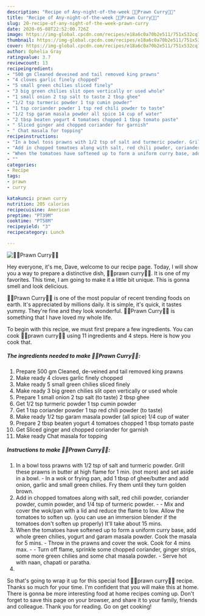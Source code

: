 ```yaml
---
description: "Recipe of Any-night-of-the-week 🍲🍤Prawn Curry🍤🍲"
title: "Recipe of Any-night-of-the-week 🍲🍤Prawn Curry🍤🍲"
slug: 20-recipe-of-any-night-of-the-week-prawn-curry
date: 2020-05-08T22:52:00.726Z
image: https://img-global.cpcdn.com/recipes/e18a6c0a70b2e511/751x532cq70/🍲🍤prawn-curry🍤🍲-recipe-main-photo.jpg
thumbnail: https://img-global.cpcdn.com/recipes/e18a6c0a70b2e511/751x532cq70/🍲🍤prawn-curry🍤🍲-recipe-main-photo.jpg
cover: https://img-global.cpcdn.com/recipes/e18a6c0a70b2e511/751x532cq70/🍲🍤prawn-curry🍤🍲-recipe-main-photo.jpg
author: Ophelia Gray
ratingvalue: 3.7
reviewcount: 13
recipeingredient:
- "500 gm Cleaned deveined and tail removed king prawns"
- "4 cloves garlic finely chopped"
- "5 small green chilies sliced finely"
- "3 big green chilies slit open vertically or used whole"
- "1 small onion 2 tsp salt to taste 2 tbsp ghee"
- "1/2 tsp turmeric powder 1 tsp cumin powder"
- "1 tsp coriander powder 1 tsp red chili powder to taste"
- "1/2 tsp garam masala powder all spice 14 cup of water"
- "2 tbsp beaten yogurt 4 tomatoes chopped 1 tbsp tomato paste"
- " Sliced ginger and chopped coriander for garnish"
- " Chat masala for topping"
recipeinstructions:
- "In a bowl toss prawns with 1/2 tsp of salt and turmeric powder. Grill these prawns in butter at high flame for 1 min. (not more) and set aside in a bowl. In a wok or frying pan, add 1 tbsp of ghee/butter and add onion, garlic and small green chilies. Fry them until they turn golden brown."
- "Add in chopped tomatoes along with salt, red chili powder, coriander powder, cumin powder, and 1/4 tsp of turmeric powder.  Mix and cover the wok/pan with a lid and reduce the flame to low. Allow the tomatoes to soften up. (you can use an immersion blender if the tomatoes don&#39;t soften up properly) It&#39;ll take about 15 mins."
- "When the tomatoes have softened up to form a uniform curry base, add whole green chilies, yogurt and garam masala powder. Cook the masala for 5 mins. Throw in the prawns and cover the wok. Cook for 4 mins max.  Turn off flame, sprinkle some chopped coriander, ginger strips, some more green chilies and some chat masala powder. Serve hot with naan, chapati or paratha."
- ""
categories:
- Recipe
tags:
- prawn
- curry

katakunci: prawn curry 
nutrition: 205 calories
recipecuisine: American
preptime: "PT39M"
cooktime: "PT58M"
recipeyield: "3"
recipecategory: Lunch

---
```



![🍲🍤Prawn Curry🍤🍲](https://img-global.cpcdn.com/recipes/e18a6c0a70b2e511/751x532cq70/🍲🍤prawn-curry🍤🍲-recipe-main-photo.jpg)

Hey everyone, it's me, Dave, welcome to our recipe page. Today, I will show you a way to prepare a distinctive dish, 🍲🍤prawn curry🍤🍲. It is one of my favorites. This time, I am going to make it a little bit unique. This is gonna smell and look delicious.



🍲🍤Prawn Curry🍤🍲 is one of the most popular of recent trending foods on earth. It's appreciated by millions daily. It is simple, it's quick, it tastes yummy. They're fine and they look wonderful. 🍲🍤Prawn Curry🍤🍲 is something that I have loved my whole life.


To begin with this recipe, we must first prepare a few ingredients. You can cook 🍲🍤prawn curry🍤🍲 using 11 ingredients and 4 steps. Here is how you cook that.

<!--inarticleads1-->

##### The ingredients needed to make 🍲🍤Prawn Curry🍤🍲:

1. Prepare 500 gm Cleaned, de-veined and tail removed king prawns
1. Make ready 4 cloves garlic finely chopped
1. Make ready 5 small green chilies sliced finely
1. Make ready 3 big green chilies slit open vertically or used whole
1. Prepare 1 small onion 2 tsp salt (to taste) 2 tbsp ghee
1. Get 1/2 tsp turmeric powder 1 tsp cumin powder
1. Get 1 tsp coriander powder 1 tsp red chili powder (to taste)
1. Make ready 1/2 tsp garam masala powder (all spice) 1/4 cup of water
1. Prepare 2 tbsp beaten yogurt 4 tomatoes chopped 1 tbsp tomato paste
1. Get  Sliced ginger and chopped coriander for garnish
1. Make ready  Chat masala for topping




<!--inarticleads2-->

##### Instructions to make 🍲🍤Prawn Curry🍤🍲:

1. In a bowl toss prawns with 1/2 tsp of salt and turmeric powder. Grill these prawns in butter at high flame for 1 min. (not more) and set aside in a bowl. - In a wok or frying pan, add 1 tbsp of ghee/butter and add onion, garlic and small green chilies. Fry them until they turn golden brown.
1. Add in chopped tomatoes along with salt, red chili powder, coriander powder, cumin powder, and 1/4 tsp of turmeric powder. -  - Mix and cover the wok/pan with a lid and reduce the flame to low. Allow the tomatoes to soften up. (you can use an immersion blender if the tomatoes don&#39;t soften up properly) It&#39;ll take about 15 mins.
1. When the tomatoes have softened up to form a uniform curry base, add whole green chilies, yogurt and garam masala powder. Cook the masala for 5 mins. - Throw in the prawns and cover the wok. Cook for 4 mins max. -  - Turn off flame, sprinkle some chopped coriander, ginger strips, some more green chilies and some chat masala powder. - Serve hot with naan, chapati or paratha.
1. 




So that's going to wrap it up for this special food 🍲🍤prawn curry🍤🍲 recipe. Thanks so much for your time. I'm confident that you will make this at home. There is gonna be more interesting food at home recipes coming up. Don't forget to save this page on your browser, and share it to your family, friends and colleague. Thank you for reading. Go on get cooking!
